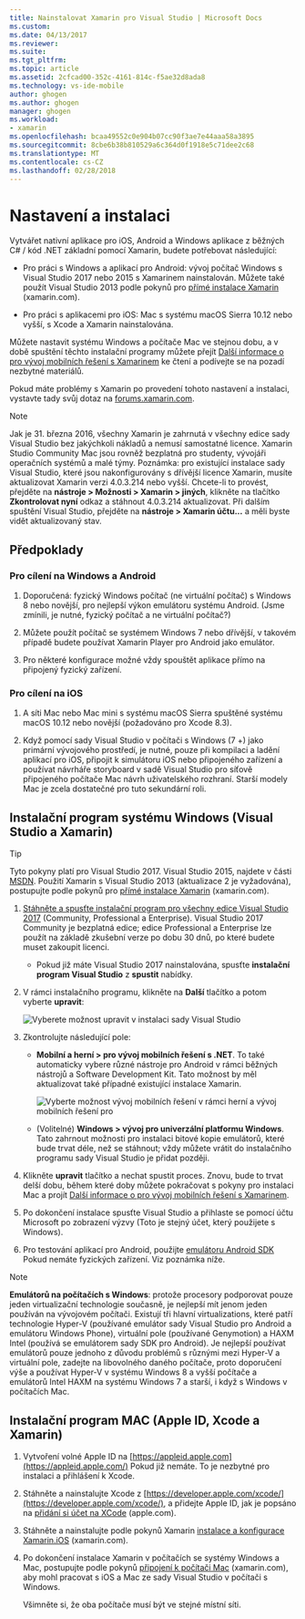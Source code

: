```yaml
---
title: Nainstalovat Xamarin pro Visual Studio | Microsoft Docs
ms.custom: 
ms.date: 04/13/2017
ms.reviewer: 
ms.suite: 
ms.tgt_pltfrm: 
ms.topic: article
ms.assetid: 2cfcad00-352c-4161-814c-f5ae32d8ada8
ms.technology: vs-ide-mobile
author: ghogen
ms.author: ghogen
manager: ghogen
ms.workload:
- xamarin
ms.openlocfilehash: bcaa49552c0e904b07cc90f3ae7e44aaa58a3895
ms.sourcegitcommit: 8cbe6b38b810529a6c364d0f1918e5c71dee2c68
ms.translationtype: MT
ms.contentlocale: cs-CZ
ms.lasthandoff: 02/28/2018
---
```

# <a name="setup-and-install"></a>Nastavení a instalaci

Vytvářet nativní aplikace pro iOS, Android a Windows aplikace z běžných C# / kód .NET základní pomocí Xamarin, budete potřebovat následující:

-   Pro práci s Windows a aplikací pro Android: vývoj počítač Windows s Visual Studio 2017 nebo 2015 s Xamarinem nainstalován. Můžete také použít Visual Studio 2013 podle pokynů pro [přímé instalace Xamarin](https://developer.xamarin.com/guides/cross-platform/getting_started/requirements/#install) (xamarin.com).

-   Pro práci s aplikacemi pro iOS: Mac s systému macOS Sierra 10.12 nebo vyšší, s Xcode a Xamarin nainstalována.

 Můžete nastavit systému Windows a počítače Mac ve stejnou dobu, a v době spuštění těchto instalační programy můžete přejít [Další informace o pro vývoj mobilních řešení s Xamarinem](../cross-platform/learn-about-mobile-development-with-xamarin.md) ke čtení a podívejte se na pozadí nezbytné materiálů.

Pokud máte problémy s Xamarin po provedení tohoto nastavení a instalaci, vystavte tady svůj dotaz na [forums.xamarin.com](http://forums.xamarin.com/).

> [!NOTE]
> Jak je 31. března 2016, všechny Xamarin je zahrnutá v všechny edice sady Visual Studio bez jakýchkoli nákladů a nemusí samostatné licence. Xamarin Studio Community Mac jsou rovněž bezplatná pro studenty, vývojáři operačních systémů a malé týmy. Poznámka: pro existující instalace sady Visual Studio, které jsou nakonfigurovány s dřívější licence Xamarin, musíte aktualizovat Xamarin verzi 4.0.3.214 nebo vyšší. Chcete-li to provést, přejděte na **nástroje > Možnosti > Xamarin > jiných**, klikněte na tlačítko **Zkontrolovat nyní** odkaz a stáhnout 4.0.3.214 aktualizovat. Při dalším spuštění Visual Studio, přejděte na **nástroje > Xamarin účtu...**  a měli byste vidět aktualizovaný stav.

##  <a name="prereq"></a> Předpoklady

###  <a name="for-targeting-windows-and-android"></a>Pro cílení na Windows a Android

1.  Doporučená: fyzický Windows počítač (ne virtuální počítač) s Windows 8 nebo novější, pro nejlepší výkon emulátoru systému Android. (Jsme zmínili, je nutné, fyzický počítač a ne virtuální počítač?)

2.  Můžete použít počítač se systémem Windows 7 nebo dřívější, v takovém případě budete používat Xamarin Player pro Android jako emulátor.

3. Pro některé konfigurace možné vždy spouštět aplikace přímo na připojený fyzický zařízení.

### <a name="for-targeting-ios"></a>Pro cílení na iOS

1.  A síti Mac nebo Mac mini s systému macOS Sierra spuštěné systému macOS 10.12 nebo novější (požadováno pro Xcode 8.3).

2.  Když pomocí sady Visual Studio v počítači s Windows (7 +) jako primární vývojového prostředí, je nutné, pouze při kompilaci a ladění aplikací pro iOS, připojit k simulátoru iOS nebo připojeného zařízení a používat návrháře storyboard v sadě Visual Studio pro síťově připojeného počítače Mac návrh uživatelského rozhraní. Starší modely Mac je zcela dostatečné pro tuto sekundární roli.

##  <a name="windows"></a> Instalační program systému Windows (Visual Studio a Xamarin)

> [!TIP]
> Tyto pokyny platí pro Visual Studio 2017. Visual Studio 2015, najdete v části [MSDN](setup-and-install.md). Použití Xamarin s Visual Studio 2013 (aktualizace 2 je vyžadována), postupujte podle pokynů pro [přímé instalace Xamarin](https://developer.xamarin.com/guides/cross-platform/getting_started/requirements/#install) (xamarin.com).

1.  [Stáhněte a spusťte instalační program pro všechny edice Visual Studio 2017](https://www.visualstudio.com/downloads/) (Community, Professional a Enterprise). Visual Studio 2017 Community je bezplatná edice; edice Professional a Enterprise lze použít na základě zkušební verze po dobu 30 dnů, po které budete muset zakoupit licenci.

    - Pokud již máte Visual Studio 2017 nainstalována, spusťte **instalační program Visual Studio** z **spustit** nabídky.

2.  V rámci instalačního programu, klikněte na **Další** tlačítko a potom vyberte **upravit**:

    ![Vyberete možnost upravit v instalaci sady Visual Studio](../cross-platform/media/cross-plat-xamarin-setup-1a.png "Cross-Plat Xamarin instalační 1")

3.  Zkontrolujte následující pole:

    - **Mobilní a herní > pro vývoj mobilních řešení s .NET**. To také automaticky vybere různé nástroje pro Android v rámci běžných nástrojů a Software Development Kit. Tato možnost by měl aktualizovat také případné existující instalace Xamarin.

        ![Vyberte možnost vývoj mobilních řešení v rámci herní a vývoj mobilních řešení pro](../cross-platform/media/cross-plat-xamarin-setup-2a.png "Cross-Plat Xamarin instalace 2")

    - (Volitelné) **Windows > vývoj pro univerzální platformu Windows**. Tato zahrnout možnosti pro instalaci bitové kopie emulátorů, které bude trvat déle, než se stáhnout; vždy můžete vrátit do instalačního programu sady Visual Studio je přidat později.

4.  Klikněte **upravit** tlačítko a nechat spustit proces. Znovu, bude to trvat delší dobu, během které doby můžete pokračovat s pokyny pro instalaci Mac a projít [Další informace o pro vývoj mobilních řešení s Xamarinem](../cross-platform/learn-about-mobile-development-with-xamarin.md).

5.  Po dokončení instalace spusťte Visual Studio a přihlaste se pomocí účtu Microsoft po zobrazení výzvy (Toto je stejný účet, který použijete s Windows).

6.  Pro testování aplikací pro Android, použijte [emulátoru Android SDK](https://developer.xamarin.com/guides/android/deployment,_testing,_and_metrics/debug-on-emulator/android-sdk-emulator/) Pokud nemáte fyzických zařízení. Viz poznámka níže.

> [!NOTE]
> **Emulátorů na počítačích s Windows**: protože procesory podporovat pouze jeden virtualizační technologie současně, je nejlepší mít jenom jeden používán na vývojovém počítači. Existují tři hlavní virtualizations, které patří technologie Hyper-V (používané emulátor sady Visual Studio pro Android a emulátoru Windows Phone), virtuální pole (používané Genymotion) a HAXM Intel (používá se emulátorem sady SDK pro Android). Je nejlepší používat emulátorů pouze jednoho z důvodu problémů s různými mezi Hyper-V a virtuální pole, zadejte na libovolného daného počítače, proto doporučení výše a používat Hyper-V v systému Windows 8 a vyšší počítače a emulátorů Intel HAXM na systému Windows 7 a starší, i když s Windows v počítačích Mac.

##  <a name="mac"></a> Instalační program MAC (Apple ID, Xcode a Xamarin)

1.  Vytvoření volné Apple ID na [https://appleid.apple.com](https://appleid.apple.com/) Pokud již nemáte. To je nezbytné pro instalaci a přihlášení k Xcode.

2.  Stáhněte a nainstalujte Xcode z [https://developer.apple.com/xcode/](https://developer.apple.com/xcode/), a přidejte Apple ID, jak je popsáno na [přidání si účet na XCode](https://developer.apple.com/library/content/documentation/IDEs/Conceptual/AppStoreDistributionTutorial/AddingYourAccounttoXcode/AddingYourAccounttoXcode.html#//apple_ref/doc/uid/TP40013839-CH40-SW1) (apple.com).

3.  Stáhněte a nainstalujte podle pokynů Xamarin [instalace a konfigurace Xamarin.iOS](http://developer.xamarin.com/guides/ios/getting_started/installation/mac/) (xamarin.com).

4.  Po dokončení instalace Xamarin v počítačích se systémy Windows a Mac, postupujte podle pokynů [připojení k počítači Mac](http://developer.xamarin.com/guides/ios/getting_started/installation/windows/xamarin-mac-agent/) (xamarin.com), aby mohl pracovat s iOS a Mac ze sady Visual Studio v počítači s Windows.

    Všimněte si, že oba počítače musí být ve stejné místní síti.